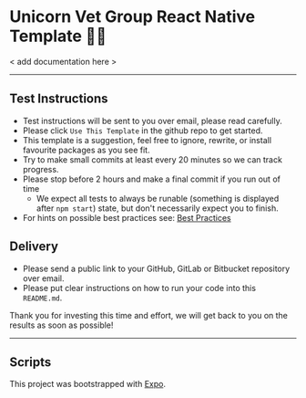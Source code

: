 # Unicorn Vet Group React Native Template 🦄🚀

< add documentation here >

---

## Test Instructions

- Test instructions will be sent to you over email, please read carefully.
- Please click `Use This Template` in the github repo to get started.
- This template is a suggestion, feel free to ignore, rewrite, or install favourite packages as you see fit.
- Try to make small commits at least every 20 minutes so we can track progress.
- Please stop before 2 hours and make a final commit if you run out of time
  - We expect all tests to always be runable (something is displayed after `npm start`) state, but don't necessarily expect you to finish.
- For hints on possible best practices see: [Best Practices](./Best_Practices.md)

## Delivery

- Please send a public link to your GitHub, GitLab or Bitbucket repository over email.
- Please put clear instructions on how to run your code into this `README.md`.

Thank you for investing this time and effort, we will get back to you on the results as soon as possible!

---

## Scripts

This project was bootstrapped with [Expo](https://docs.expo.io/versions/latest/).

